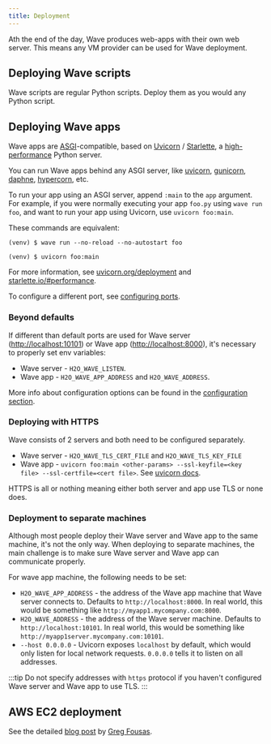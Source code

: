```yaml
---
title: Deployment
---
```


Ath the end of the day, Wave produces web-apps with their own web server. This means any VM provider can be used for Wave deployment.

## Deploying Wave scripts

Wave scripts are regular Python scripts. Deploy them as you would any Python script.

## Deploying Wave apps

Wave apps are [ASGI](https://asgi.readthedocs.io/en/latest/)-compatible, based on [Uvicorn](https://www.uvicorn.org) / [Starlette](https://www.starlette.io/), a [high-performance](https://www.techempower.com/benchmarks/#section=data-r17&hw=ph&test=fortune&l=zijzen-1) Python server.

You can run Wave apps behind any ASGI server, like [uvicorn](https://www.uvicorn.org), [gunicorn](https://gunicorn.org/), [daphne](https://github.com/django/daphne/), [hypercorn](https://pgjones.gitlab.io/hypercorn/), etc.

To run your app using an ASGI server, append `:main` to the `app` argument. For example, if you were normally executing your app `foo.py` using `wave run foo`, and want to run your app using Uvicorn, use `uvicorn foo:main`.

These commands are equivalent:

```shell
(venv) $ wave run --no-reload --no-autostart foo
```

```shell
(venv) $ uvicorn foo:main
```

For more information, see [uvicorn.org/deployment](https://www.uvicorn.org/deployment/) and [starlette.io/#performance](https://www.starlette.io/#performance).

To configure a different port, see [configuring ports](/docs/configuration/#how-to-start-a-wave-app-on-a-different-port).

### Beyond defaults

If different than default ports are used for Wave server (<http://localhost:10101>) or Wave app (<http://localhost:8000>), it's necessary to properly set env variables:

* Wave server - `H2O_WAVE_LISTEN`.
* Wave app - `H2O_WAVE_APP_ADDRESS` and `H2O_WAVE_ADDRESS`.

More info about configuration options can be found in the [configuration section](https://wave.h2o.ai/docs/configuration).

### Deploying with HTTPS

Wave consists of 2 servers and both need to be configured separately.

* Wave server - `H2O_WAVE_TLS_CERT_FILE` and `H2O_WAVE_TLS_KEY_FILE`
* Wave app - `uvicorn foo:main <other-params> --ssl-keyfile=<key file> --ssl-certfile=<cert file>`. See [uvicorn docs](https://www.uvicorn.org/deployment/#running-with-https).

HTTPS is all or nothing meaning either both server and app use TLS or none does.

### Deployment to separate machines

Although most people deploy their Wave server and Wave app to the same machine, it's not the only way. When deploying to separate machines, the main challenge is to make sure Wave server and Wave app can communicate properly.

For wave app machine, the following needs to be set:

* `H2O_WAVE_APP_ADDRESS` - the address of the Wave app machine that Wave server connects to. Defaults to `http://localhost:8000`. In real world, this would be something like `http://myapp1.mycompany.com:8000`.
* `H2O_WAVE_ADDRESS` - the address of the Wave server machine. Defaults to `http://localhost:10101`. In real world, this would be something like `http://myapp1server.mycompany.com:10101`.
* `--host 0.0.0.0` - Uvicorn exposes `localhost` by default, which would only listen for local network requests. `0.0.0.0` tells it to listen on all addresses.

:::tip
Do not specify addresses with `https` protocol if you haven't configured Wave server and Wave app to use TLS.
:::

## AWS EC2 deployment

See the detailed [blog post](https://medium.com/@gfousas/deploy-a-wave-app-on-an-aws-ec2-instance-1fe508f36ef) by [Greg Fousas](https://github.com/fousasg).
